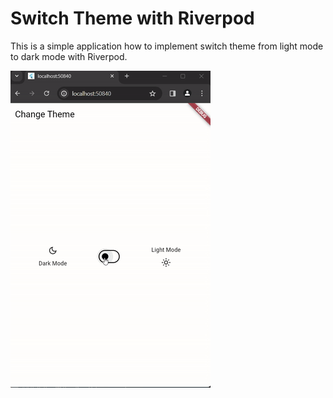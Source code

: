# Switch Theme with Riverpod

This is a simple application how to implement switch theme from light mode to dark mode with Riverpod.


![](/assets/screenshot/preview.gif)